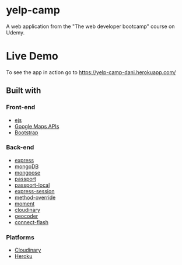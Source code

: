 # yelp-camp
A web application from the "The web developer bootcamp" course on Udemy.


# Live Demo

To see the app in action go to https://yelp-camp-dani.herokuapp.com/

## Built with

### Front-end

-   [ejs](http://ejs.co/)
-   [Google Maps APIs](https://developers.google.com/maps/)
-   [Bootstrap](https://getbootstrap.com/docs/3.3/)

### Back-end

-   [express](https://expressjs.com/)
-   [mongoDB](https://www.mongodb.com/)
-   [mongoose](http://mongoosejs.com/)
-   [passport](http://www.passportjs.org/)
-   [passport-local](https://github.com/jaredhanson/passport-local#passport-local)
-   [express-session](https://github.com/expressjs/session#express-session)
-   [method-override](https://github.com/expressjs/method-override#method-override)
-   [moment](https://momentjs.com/)
-   [cloudinary](https://cloudinary.com/)
-   [geocoder](https://github.com/wyattdanger/geocoder#geocoder)
-   [connect-flash](https://github.com/jaredhanson/connect-flash#connect-flash)

### Platforms

-   [Cloudinary](https://cloudinary.com/)
-   [Heroku](https://www.heroku.com/)
